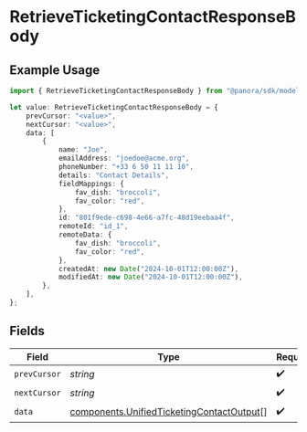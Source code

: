 # RetrieveTicketingContactResponseBody

## Example Usage

```typescript
import { RetrieveTicketingContactResponseBody } from "@panora/sdk/models/operations";

let value: RetrieveTicketingContactResponseBody = {
    prevCursor: "<value>",
    nextCursor: "<value>",
    data: [
        {
            name: "Joe",
            emailAddress: "joedoe@acme.org",
            phoneNumber: "+33 6 50 11 11 10",
            details: "Contact Details",
            fieldMappings: {
                fav_dish: "broccoli",
                fav_color: "red",
            },
            id: "801f9ede-c698-4e66-a7fc-48d19eebaa4f",
            remoteId: "id_1",
            remoteData: {
                fav_dish: "broccoli",
                fav_color: "red",
            },
            createdAt: new Date("2024-10-01T12:00:00Z"),
            modifiedAt: new Date("2024-10-01T12:00:00Z"),
        },
    ],
};
```

## Fields

| Field                                                                                                  | Type                                                                                                   | Required                                                                                               | Description                                                                                            |
| ------------------------------------------------------------------------------------------------------ | ------------------------------------------------------------------------------------------------------ | ------------------------------------------------------------------------------------------------------ | ------------------------------------------------------------------------------------------------------ |
| `prevCursor`                                                                                           | *string*                                                                                               | :heavy_check_mark:                                                                                     | N/A                                                                                                    |
| `nextCursor`                                                                                           | *string*                                                                                               | :heavy_check_mark:                                                                                     | N/A                                                                                                    |
| `data`                                                                                                 | [components.UnifiedTicketingContactOutput](../../models/components/unifiedticketingcontactoutput.md)[] | :heavy_check_mark:                                                                                     | N/A                                                                                                    |